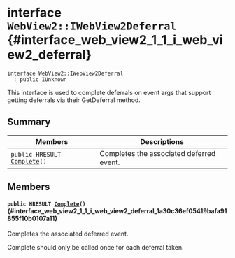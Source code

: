 # interface `WebView2::IWebView2Deferral` {#interface_web_view2_1_1_i_web_view2_deferral}

```
interface WebView2::IWebView2Deferral
  : public IUnknown
```  

This interface is used to complete deferrals on event args that support getting deferrals via their GetDeferral method.

## Summary

 Members                        | Descriptions                                
--------------------------------|---------------------------------------------
`public HRESULT `[`Complete`](#interface_web_view2_1_1_i_web_view2_deferral_1a30c36ef05419bafa91855f10b0107a11)`()` | Completes the associated deferred event.

## Members

#### `public HRESULT `[`Complete`](#interface_web_view2_1_1_i_web_view2_deferral_1a30c36ef05419bafa91855f10b0107a11)`()` {#interface_web_view2_1_1_i_web_view2_deferral_1a30c36ef05419bafa91855f10b0107a11}

Completes the associated deferred event.

Complete should only be called once for each deferral taken.

